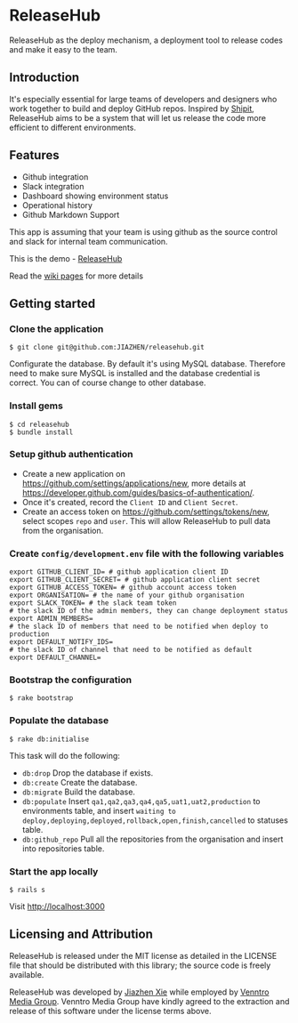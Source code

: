 # ReleaseHub
ReleaseHub as the deploy mechanism, a deployment tool to release codes and make
it easy to the team.

## Introduction
It's especially essential for large teams of developers and designers
who work together to build and deploy GitHub repos. Inspired by [Shipit](https://github.com/Shopify/shipit-engine),
ReleaseHub aims to be a system that will let us release the code more efficient
to different environments.

## Features
- Github integration
- Slack integration
- Dashboard showing environment status
- Operational history
- Github Markdown Support

This app is assuming that your team is using github as the source control and slack
for internal team communication.

This is the demo - [ReleaseHub](https://releasehub.herokuapp.com/)

Read the [wiki pages](https://github.com/JIAZHEN/releasehub/wiki) for more details

## Getting started
### Clone the application

    $ git clone git@github.com:JIAZHEN/releasehub.git

Configurate the database. By default it's using MySQL database. Therefore need to
make sure MySQL is installed and the database credential is correct. You can
of course change to other database.

### Install gems

    $ cd releasehub
    $ bundle install

### Setup github authentication

- Create a new application on https://github.com/settings/applications/new,
  more details at https://developer.github.com/guides/basics-of-authentication/.
- Once it's created, record the `Client ID` and `Client Secret`.
- Create an access token on https://github.com/settings/tokens/new,
  select scopes `repo` and `user`. This will allow ReleaseHub to pull data
  from the organisation.

### Create `config/development.env` file with the following variables

    export GITHUB_CLIENT_ID= # github application client ID
    export GITHUB_CLIENT_SECRET= # github application client secret
    export GITHUB_ACCESS_TOKEN= # github account access token
    export ORGANISATION= # the name of your github organisation
    export SLACK_TOKEN= # the slack team token
    # the slack ID of the admin members, they can change deployment status
    export ADMIN_MEMBERS=
    # the slack ID of members that need to be notified when deploy to production
    export DEFAULT_NOTIFY_IDS=
    # the slack ID of channel that need to be notified as default
    export DEFAULT_CHANNEL=

### Bootstrap the configuration

    $ rake bootstrap

### Populate the database

    $ rake db:initialise

This task will do the following:

- `db:drop` Drop the database if exists.
- `db:create` Create the database.
- `db:migrate` Build the database.
- `db:populate` Insert `qa1,qa2,qa3,qa4,qa5,uat1,uat2,production` to environments table,
  and insert `waiting to deploy,deploying,deployed,rollback,open,finish,cancelled` to
  statuses table.
- `db:github_repo` Pull all the repositories from the organisation and
  insert into repositories table.

### Start the app locally

    $ rails s

Visit [http://localhost:3000](http://localhost:3000)

## Licensing and Attribution
ReleaseHub is released under the MIT license as detailed in the LICENSE file that should be distributed with this library; the source code is freely available.

ReleaseHub was developed by [Jiazhen Xie](http://sheerdevelopment.com/) while employed by [Venntro Media Group](http://www.venntro.com/). Venntro Media Group have kindly agreed to the extraction and release of this software under the license terms above.
